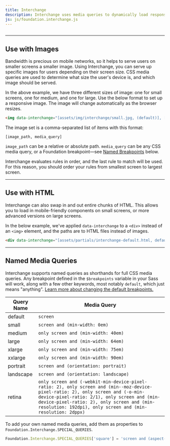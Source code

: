```yaml
---
title: Interchange
description: Interchange uses media queries to dynamically load responsive content that is appropriate for the user's device.
js: js/foundation.interchange.js
---
```


<img data-interchange="[assets/img/interchange/small.jpg, default], [assets/img/interchange/medium.jpg, medium], [assets/img/interchange/large.jpg, large]">

---

## Use with Images

Bandwidth is precious on mobile networks, so it helps to serve users on smaller screens a smaller image. Using Interchange, you can serve up specific images for users depending on their screen size. CSS media queries are used to determine what size the user's device is, and which image should be served.

In the above example, we have three different sizes of image: one for small screens, one for medium, and one for large. Use the below format to set up a responsive image. The image will change automatically as the browser resizes.

```html
<img data-interchange="[assets/img/interchange/small.jpg, (default)], [assets/img/interchange/medium.jpg, medium], [assets/img/interchange/large.jpg, large]">
```

The image set is a comma-separated list of items with this format:

```
[image_path, media_query]
```

`image_path` can be a relative or absolute path. `media_query` can be any CSS media query, or a Foundation breakpoint&mdash;see [Named Breakpoints](#named-breakpoints) below.

<div class="callout primary">
  <p>Interchange evaluates rules in order, and the last rule to match will be used. For this reason, you should order your rules from smallest screen to largest screen.</p>
</div>

---

## Use with HTML

Interchange can also swap in and out entire chunks of HTML. This allows you to load in mobile-friendly components on small screens, or more advanced versions on large screens.

In the below example, we've applied `data-interchange` to a `<div>` instead of an `<img>` element, and the paths are to HTML files instead of images.

```html
<div data-interchange="[assets/partials/interchange-default.html, default], [assets/partials/interchange-medium.html, medium], [assets/partials/interchange-large.html, large]"></div>
```

<div id="docs-example-interchange" data-interchange="[assets/partials/interchange-default.html, default], [assets/partials/interchange-medium.html, medium], [assets/partials/interchange-large.html, large]"></div>

---

## Named Media Queries

Interchange supports named queries as shorthands for full CSS media queries. Any breakpoint defined in the `$breakpoints` variable in your Sass will work, along with a few other keywords, most notably `default`, which just means "anything". [Learn more about changing the default breakpoints.](media-queries.html)

Query Name | Media Query
-----------|------------
default    | `screen`
small      | `screen and (min-width: 0em)`
medium     | `only screen and (min-width: 40em)`
large      | `only screen and (min-width: 64em)`
xlarge     | `only screen and (min-width: 75em)`
xxlarge    | `only screen and (min-width: 90em)`
portrait   | `screen and (orientation: portrait)`
landscape  | `screen and (orientation: landscape)`
retina     | `only screen and (-webkit-min-device-pixel-ratio: 2), only screen and (min--moz-device-pixel-ratio: 2), only screen and (-o-min-device-pixel-ratio: 2/1), only screen and (min-device-pixel-ratio: 2), only screen and (min-resolution: 192dpi), only screen and (min-resolution: 2dppx)`

To add your own named media queries, add them as properties to `Foundation.Interchange.SPECIAL_QUERIES`.

```js
Foundation.Interchange.SPECIAL_QUERIES['square'] = 'screen and (aspect-ratio: 1/1)';
```
